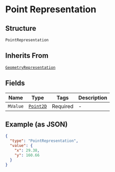 
# Point Representation

## Structure

`PointRepresentation`

## Inherits From

[`GeometryRepresentation`](../../doc/models/geometry-representation.md)

## Fields

| Name | Type | Tags | Description |
|  --- | --- | --- | --- |
| `MValue` | [`Point2D`](../../doc/models/point-2-d.md) | Required | - |

## Example (as JSON)

```json
{
  "type": "PointRepresentation",
  "value": {
    "x": 29.38,
    "y": 160.66
  }
}
```

